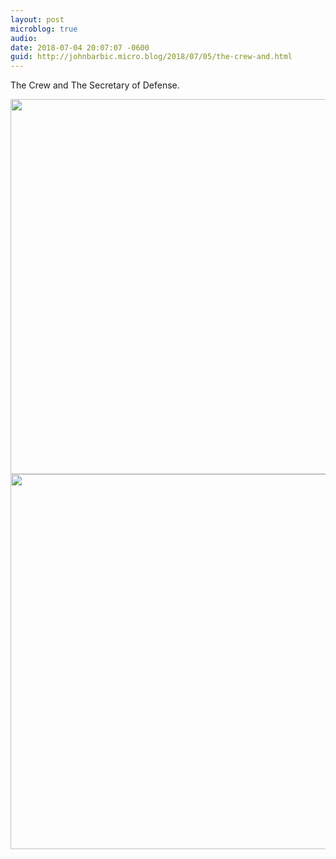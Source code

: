 ```yaml
---
layout: post
microblog: true
audio: 
date: 2018-07-04 20:07:07 -0600
guid: http://johnbarbic.micro.blog/2018/07/05/the-crew-and.html
---
```

The Crew and The Secretary of Defense.

<img src="http://www.barbic.com/uploads/2018/1a04ad4323.jpg" width="600" height="600" /><img src="http://www.barbic.com/uploads/2018/47bc73d3e7.jpg" width="600" height="600" />
